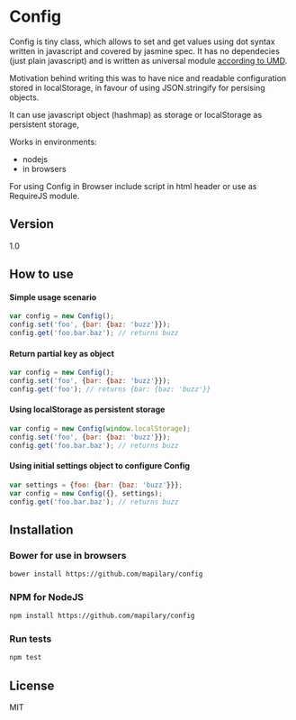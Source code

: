 Config
=========

Config is tiny class, which allows to set and get values using dot syntax written in javascript and covered by jasmine spec. It has no dependecies (just plain javascript) and is written as universal module [according to UMD](https://github.com/umdjs/umd).

Motivation behind writing this was to have nice and readable configuration stored in localStorage, in favour of using JSON.stringify for persising objects.

It can use javascript object (hashmap) as storage or localStorage as persistent storage,

Works in environments:
  - nodejs
  - in browsers

For using Config in Browser include script in html header or use as RequireJS module.

Version
----

1.0

How to use
--------------

#### Simple usage scenario
```javascript
var config = new Config();
config.set('foo', {bar: {baz: 'buzz'}});
config.get('foo.bar.baz'); // returns buzz
```

#### Return partial key as object
```javascript
var config = new Config();
config.set('foo', {bar: {baz: 'buzz'}});
config.get('foo'); // returns {bar: {baz: 'buzz'}}
```

#### Using localStorage as persistent storage
```javascript
var config = new Config(window.localStorage);
config.set('foo', {bar: {baz: 'buzz'}});
config.get('foo.bar.baz'); // returns buzz
```

#### Using initial settings object to configure Config
```javascript
var settings = {foo: {bar: {baz: 'buzz'}}};
var config = new Config({}, settings);
config.get('foo.bar.baz'); // returns buzz
```

Installation
--------------
### Bower for use in browsers
```sh
bower install https://github.com/mapilary/config
```
### NPM for NodeJS
```sh
npm install https://github.com/mapilary/config
```
### Run tests
```sh
npm test
```

License
----

MIT
